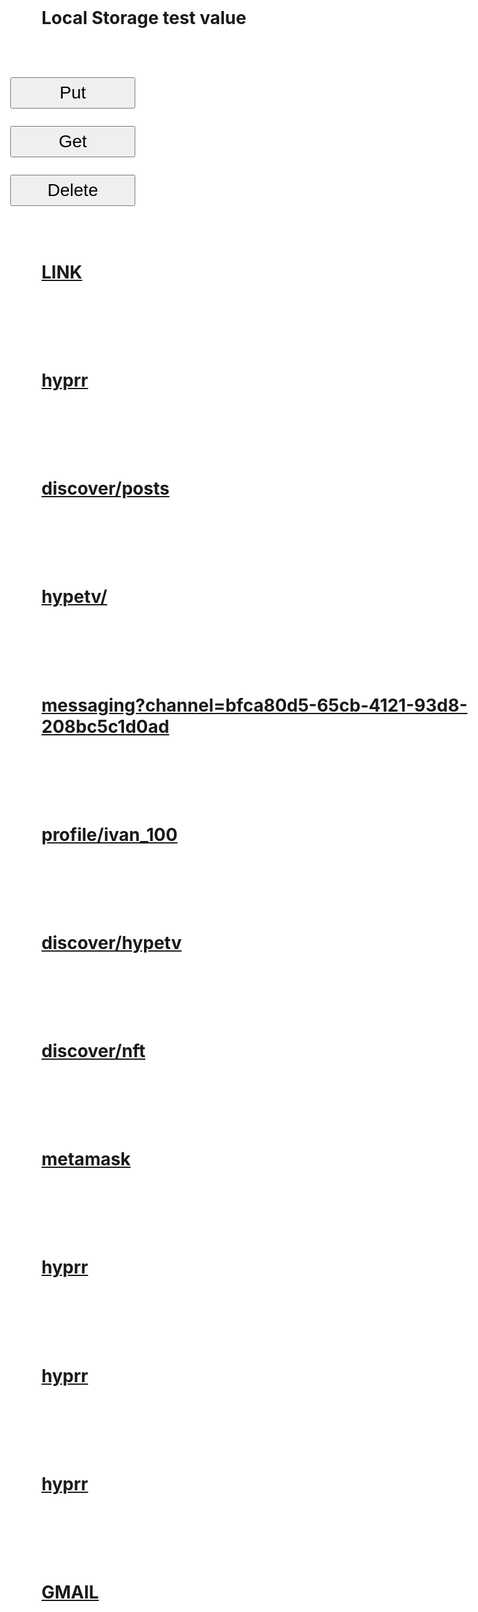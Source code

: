 
<html>
<head>
<title>
Hello there!
</title>

<style type="text/css">
 h1 {
     font-size: 2em;
     background-color: #fff;
     padding: 50px;
     max-width: 100%;
 }

html {
    font-family: sans-serif;
    -ms-text-size-adjust: 100%;
    -webkit-text-size-adjust: 100%;
    max-width: 100%;
}
body {
    max-width: 100%;
    word-wrap: break-word;
}
button {
    width: 200px;
    height: 50px;
    font-size: 1em;
}
p {
font-size: 2em;
}
</style>
</head>
<body bgcolor="#fff">
<h1 id="title">
</h1>

<h1 id="localStorageTitle">
</h1>

 <h1>Local Storage test value
</h1>
<p><button onclick="putTestValueToLocalStorage()">Put</button></p>
<p id="putState"></p>
 
<p><button onclick="getTestValueFromLocalStorage()">Get</button></p>
<p id="localStorageValue"></p>

<p><button onclick="deleteTestValueToLocalStorage()">Delete</button></p>
 <p id="deleteState"></p>
 
 <h1><a href="https://sokortov.github.io/urlParser?new=true">LINK</a></h1>

 <h1><a href="hyprr://">hyprr</a></h1>
 <h1><a href="hyprr://discover/posts">discover/posts</a></h1>
 <h1><a href="hyprr://hypetv/">hypetv/</a></h1>
 <h1><a href="hyprr://messaging?channel=bfca80d5-65cb-4121-93d8-208bc5c1d0ad">messaging?channel=bfca80d5-65cb-4121-93d8-208bc5c1d0ad</a></h1>
 <h1><a href="hyprr://profile/ivan_100">profile/ivan_100</a></h1>
 <h1><a href="hyprr://discover/hypetv">discover/hypetv</a></h1>
 <h1><a href="hyprr://discover/nft">discover/nft</a></h1>
 <h1><a href="dapp://www.google.com/">metamask</a></h1>
 <h1><a href="hyprr://">hyprr</a></h1>
 <h1><a href="hyprr://">hyprr</a></h1>
 <h1><a href="hyprr://">hyprr</a></h1>
 <h1><a href="googlegmail://">GMAIL</a></h1>

<script>
function parseURLParams(url) {
    var queryStart = url.indexOf("?") + 1,
        queryEnd   = url.indexOf("#") + 1 || url.length + 1,
        query = url.slice(queryStart, queryEnd - 1),
        pairs = query.replace(/\+/g, " ").split("&"),
        parms = {}, i, n, v, nv;

    if (query === url || query === "") return;

    for (i = 0; i < pairs.length; i++) {
        nv = pairs[i].split("=", 2);
        n = decodeURIComponent(nv[0]);
        v = decodeURIComponent(nv[1]);

        if (!parms.hasOwnProperty(n)) parms[n] = [];
        parms[n].push(nv.length === 2 ? v : null);
    }
    return parms;
}

document.getElementById("title").innerHTML = JSON.stringify(parseURLParams(location.href));


function lsLocalStorageEnabled(){
    var test = 'test1';
    try {
        localStorage.setItem(test, test);
        localStorage.removeItem(test);
        return "enabled";
    } catch(e) {
        return "disabled";
    }
}

document.getElementById("localStorageTitle").innerHTML = ("Local storage " + lsLocalStorageEnabled());
                                 
function getTestValueFromLocalStorage() {
var val = localStorage.getItem('test');
if (val) {
document.getElementById("localStorageValue").innerHTML = val;
} else {
document.getElementById("localStorageValue").innerHTML = "error";
}
};

function putTestValueToLocalStorage(){
var test = 'test';
localStorage.setItem(test, test);
document.getElementById("putState").innerHTML = "done";
};

function deleteTestValueToLocalStorage(){
var test = 'test';
localStorage.removeItem(test, test);
document.getElementById("deleteState").innerHTML = "done";
};
</script>
</body>
</html>

